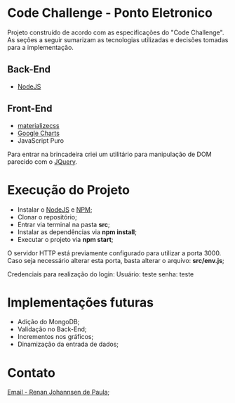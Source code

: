 # Code Challenge - Ponto Eletronico

Projeto construído de acordo com as especificações do "Code Challenge". 
As seções a seguir sumarizam as tecnologias utilizadas e decisões tomadas para a implementação.

## Back-End
- [NodeJS](https://nodejs.org/en/)

## Front-End
- [materializecss](http://materializecss.com/)
- [Google Charts](https://developers.google.com/chart/)
- JavaScript Puro

Para entrar na brincadeira criei um utilitário para manipulação de DOM parecido com o [JQuery](./src/static/js/libs/my-util-jquery-style.js).

# Execução do Projeto

- Instalar o [NodeJS](https://nodejs.org/en/) e [NPM](https://www.npmjs.com/);
- Clonar o repositório;
- Entrar via terminal na pasta **src**;
- Instalar as dependências via **npm install**;
- Executar o projeto via **npm start**;

O servidor HTTP está previamente configurado para utilizar a porta 3000. Caso seja necessário alterar esta porta, basta alterar o arquivo: **src/env.js**;

Credenciais para realização do login:
Usuário: teste
senha: teste

# Implementações futuras
- Adição do MongoDB;
- Validação no Back-End;
- Incrementos nos gráficos;
- Dinamização da entrada de dados;

# Contato

[Email - Renan Johannsen de Paula](renanjohannsen@gmail.com);

